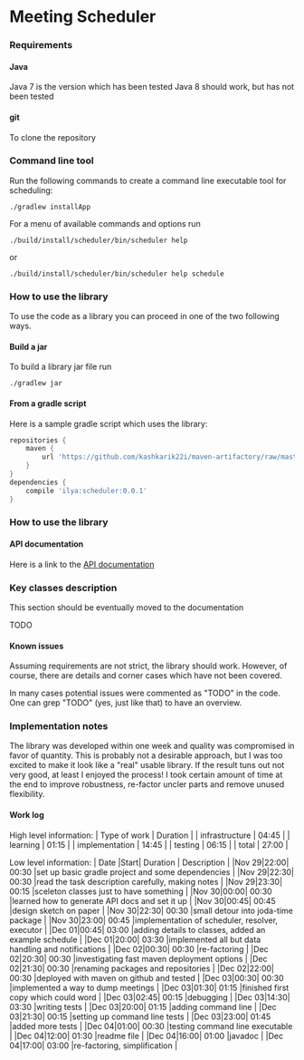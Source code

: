 # Meeting Scheduler

### Requirements

#### Java
Java 7 is the version which has been tested
Java 8 should work, but has not been tested

#### git
To clone the repository

### Command line tool

Run the following commands to create a command
line executable tool for scheduling: 

```
./gradlew installApp
```

For a menu of available commands and options run

```
./build/install/scheduler/bin/scheduler help
```

or 

```
./build/install/scheduler/bin/scheduler help schedule
```

### How to use the library

To use the code as a library you can proceed
in one of the two following ways.

#### Build a jar
To build a library jar file run

```
./gradlew jar
```

#### From a gradle script
Here is a sample gradle script which uses the library:

```gradle
repositories {
    maven {
        url 'https://github.com/kashkarik22i/maven-artifactory/raw/master/'
    }
}
dependencies {
    compile 'ilya:scheduler:0.0.1'
}
```

### How to use the library

#### API documentation
Here is a link to the [API documentation](https://kashkarik22i.github.io/scheduler/) 

### Key classes description
This section should be eventually moved to the documentation

TODO

#### Known issues
Assuming requirements are not strict, the library should work.
However, of course, there are details and corner cases which have not been
covered.
  
In many cases potential issues were commented as "TODO" in the code. 
One can grep "TODO" (yes, just like that) to have an overview.

### Implementation notes
The library was developed within one week and quality was compromised
in favor of quantity. This is probably not a desirable approach, but
I was too excited to make it look like a "real" usable library. If the result
tuns out not very good, at least I enjoyed the process! I took certain amount of
time at the end to improve robustness, re-factor uncler parts and
remove unused flexibility.

#### Work log
High level information:
| Type of work   | Duration |
| infrastructure |   04:45  |
|    learning    |   01:15  |
| implementation |   14:45  |
|    testing     |   06:15  |
|     total      |   27:00  |

Low level information:
| Date |Start| Duration |                  Description                        |
|Nov 29|22:00|   00:30  |set up basic gradle project and some dependencies    |
|Nov 29|22:30|   00:30  |read the task description carefully, making notes    |
|Nov 29|23:30|   00:15  |sceleton classes just to have something              |
|Nov 30|00:00|   00:30  |learned how to generate API docs and set it up       |
|Nov 30|00:45|   00:45  |design sketch on paper                               |
|Nov 30|22:30|   00:30  |small detour into joda-time package                  |
|Nov 30|23:00|   00:45  |implementation of scheduler, resolver, executor      |
|Dec 01|00:45|   03:00  |adding details to classes, added an example schedule |
|Dec 01|20:00|   03:30  |implemented all but data handling and notifications  |
|Dec 02|00:30|   00:30  |re-factoring                                         |
|Dec 02|20:30|   00:30  |investigating fast maven deployment options          |
|Dec 02|21:30|   00:30  |renaming packages and repositories                   |
|Dec 02|22:00|   00:30  |deployed with maven on github and tested             |
|Dec 03|00:30|   00:30  |implemented a way to dump meetings                   |
|Dec 03|01:30|   01:15  |finished first copy which could word                 |
|Dec 03|02:45|   00:15  |debugging                                            |
|Dec 03|14:30|   03:30  |writing tests                                        |
|Dec 03|20:00|   01:15  |adding command line                                  |
|Dec 03|21:30|   00:15  |setting up command line tests                        |
|Dec 03|23:00|   01:45  |added more tests                                     |
|Dec 04|01:00|   00:30  |testing command line executable                      |
|Dec 04|12:00|   01:30  |readme file                                          |
|Dec 04|16:00|   01:00  |javadoc                                              |
|Dec 04|17:00|   03:00  |re-factoring, simplification                         |

